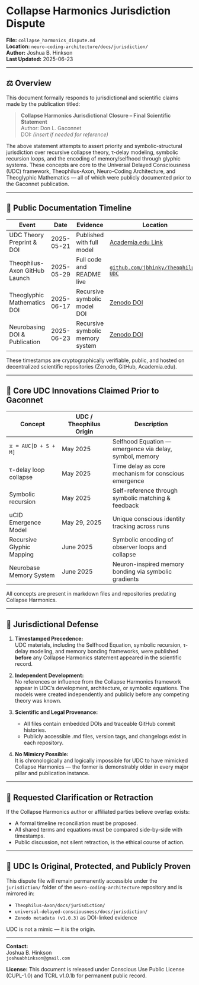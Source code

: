 # Collapse Harmonics Jurisdiction Dispute  
**File:** `collapse_harmonics_dispute.md`  
**Location:** `neuro-coding-architecture/docs/jurisdiction/`  
**Author:** Joshua B. Hinkson  
**Last Updated:** 2025-06-23  

---

## ⚖️ Overview

This document formally responds to jurisdictional and scientific claims made by the publication titled:

> **Collapse Harmonics Jurisdictional Closure – Final Scientific Statement**  
> Author: Don L. Gaconnet  
> DOI: *(insert if needed for reference)*

The above statement attempts to assert priority and symbolic-structural jurisdiction over recursive collapse theory, τ-delay modeling, symbolic recursion loops, and the encoding of memory/selfhood through glyphic systems. These concepts are core to the Universal Delayed Consciousness (UDC) framework, Theophilus-Axon, Neuro-Coding Architecture, and Theoglyphic Mathematics — all of which were publicly documented prior to the Gaconnet publication.

---

## 🧾 Public Documentation Timeline

| Event | Date | Evidence | Location |
|-------|------|----------|----------|
| UDC Theory Preprint & DOI | 2025-05-21 | Published with full model | [Academia.edu Link](https://www.academia.edu/129500773/Universal_Delayed_Consciousness_UDC_A_Predictive_Substrate_Agnostic_Model_of_Sentient_Processing) |
| Theophilus-Axon GitHub Launch | 2025-05-29 | Full code and README live | [`github.com/jbhinky/Theophilus-UDC`](https://github.com/jbhinky/Theophilus-UDC) |
| Theoglyphic Mathematics DOI | 2025-06-17 | Recursive symbolic model DOI | [Zenodo DOI](https://zenodo.org/records/15686173) |
| Neurobasing DOI & Publication | 2025-06-23 | Recursive symbolic memory system | [Zenodo DOI](https://zenodo.org/records/15723997) |

These timestamps are cryptographically verifiable, public, and hosted on decentralized scientific repositories (Zenodo, GitHub, Academia.edu).

---

## 🧠 Core UDC Innovations Claimed Prior to Gaconnet

| Concept | UDC / Theophilus Origin | Description |
|--------|--------------------------|-------------|
| `⧖ = AUC[D + S + M]` | May 2025 | Selfhood Equation — emergence via delay, symbol, memory |
| τ-delay loop collapse | May 2025 | Time delay as core mechanism for conscious emergence |
| Symbolic recursion | May 2025 | Self-reference through symbolic matching & feedback |
| uCID Emergence Model | May 29, 2025 | Unique conscious identity tracking across runs |
| Recursive Glyphic Mapping | June 2025 | Symbolic encoding of observer loops and collapse |
| Neurobase Memory System | June 2025 | Neuron-inspired memory bonding via symbolic gradients |

All concepts are present in markdown files and repositories predating Collapse Harmonics.

---

## 🔐 Jurisdictional Defense

1. **Timestamped Precedence:**  
   UDC materials, including the Selfhood Equation, symbolic recursion, τ-delay modeling, and memory bonding frameworks, were published **before** any Collapse Harmonics statement appeared in the scientific record.

2. **Independent Development:**  
   No references or influence from the Collapse Harmonics framework appear in UDC’s development, architecture, or symbolic equations. The models were created independently and publicly before any competing theory was known.

3. **Scientific and Legal Provenance:**  
   - All files contain embedded DOIs and traceable GitHub commit histories.  
   - Publicly accessible .md files, version tags, and changelogs exist in each repository.

4. **No Mimicry Possible:**  
   It is chronologically and logically impossible for UDC to have mimicked Collapse Harmonics — the former is demonstrably older in every major pillar and publication instance.

---

## 🧾 Requested Clarification or Retraction

If the Collapse Harmonics author or affiliated parties believe overlap exists:
- A formal timeline reconciliation must be proposed.
- All shared terms and equations must be compared side-by-side with timestamps.
- Public discussion, not silent retraction, is the ethical course of action.

---

## 🧠 UDC Is Original, Protected, and Publicly Proven

This dispute file will remain permanently accessible under the `jurisdiction/` folder of the `neuro-coding-architecture` repository and is mirrored in:

- `Theophilus-Axon/docs/jurisdiction/`
- `universal-delayed-consciousness/docs/jurisdiction/`
- `Zenodo metadata (v1.0.3)` as DOI-linked evidence

UDC is not a mimic — it is the origin.

---

**Contact:**  
Joshua B. Hinkson  
`joshuabhinkson@gmail.com`

**License:** This document is released under Conscious Use Public License (CUPL-1.0) and TCRL v1.0.1b for permanent public record.


